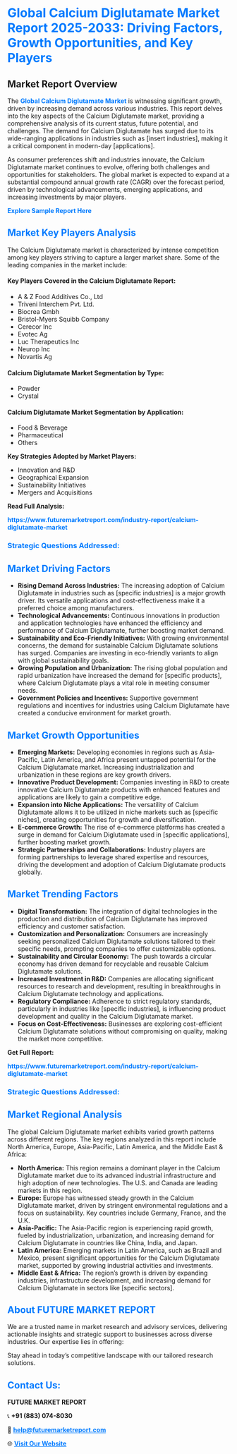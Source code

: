 <h1 style="color: #007BFF;">Global Calcium Diglutamate Market Report 2025-2033: Driving Factors, Growth Opportunities, and Key Players</h1>

<section id="overview">
<h2>Market Report Overview</h2>
<p>The <a href="https://www.futuremarketreport.com/industry-report/calcium-diglutamate-market" style="color: #007BFF; text-decoration: none;"><strong>Global Calcium Diglutamate Market</strong></a> is witnessing significant growth, driven by increasing demand across various industries. This report delves into the key aspects of the Calcium Diglutamate market, providing a comprehensive analysis of its current status, future potential, and challenges. The demand for Calcium Diglutamate has surged due to its wide-ranging applications in industries such as [insert industries], making it a critical component in modern-day [applications].</p>
<p>As consumer preferences shift and industries innovate, the Calcium Diglutamate market continues to evolve, offering both challenges and opportunities for stakeholders. The global market is expected to expand at a substantial compound annual growth rate (CAGR) over the forecast period, driven by technological advancements, emerging applications, and increasing investments by major players.</p>
</section>

<section id="overview">
<p><a href="https://www.futuremarketreport.com/request-sample/reportId=29693" style="color: #007BFF; text-decoration: none;"><strong>Explore Sample Report Here</strong></a></p>
</section>

<section id="key-players">
<h2 style="color: #007BFF;">Market Key Players Analysis</h2>
<p>The Calcium Diglutamate market is characterized by intense competition among key players striving to capture a larger market share. Some of the leading companies in the market include:</p>
<h4>Key Players Covered in the Calcium Diglutamate Report:</h4>
<ul><li>A &amp; Z Food Additives Co., Ltd</li><li>Triveni Interchem Pvt. Ltd.</li><li>Biocrea Gmbh</li><li>Bristol-Myers Squibb Company</li><li>Cerecor Inc</li><li>Evotec Ag</li><li>Luc Therapeutics Inc</li><li>Neurop Inc</li><li>Novartis Ag</li></ul>
<h4>Calcium Diglutamate Market Segmentation by Type:</h4>
<ul><li>Powder</li><li>Crystal</li></ul>

<h4>Calcium Diglutamate Market Segmentation by Application:</h4>
<ul><li>Food &amp; Beverage</li><li>Pharmaceutical</li><li>Others</li></ul>
<p><strong>Key Strategies Adopted by Market Players:</strong></p>
<ul>
<li>Innovation and R&D</li>
<li>Geographical Expansion</li>
<li>Sustainability Initiatives</li>
<li>Mergers and Acquisitions</li>
</ul>
</section>

<section>
<p><strong>Read Full Analysis: </strong></p><a href="https://www.futuremarketreport.com/industry-report/calcium-diglutamate-market" style="color: #007BFF; text-decoration: none;"><strong>https://www.futuremarketreport.com/industry-report/calcium-diglutamate-market</strong></a>
<h3 style="color: #007BFF;">Strategic Questions Addressed:</h3>
</section>

<section id="driving-factors">
<h2 style="color: #007BFF;">Market Driving Factors</h2>
<ul>
<li><strong>Rising Demand Across Industries:</strong> The increasing adoption of Calcium Diglutamate in industries such as [specific industries] is a major growth driver. Its versatile applications and cost-effectiveness make it a preferred choice among manufacturers.</li>
<li><strong>Technological Advancements:</strong> Continuous innovations in production and application technologies have enhanced the efficiency and performance of Calcium Diglutamate, further boosting market demand.</li>
<li><strong>Sustainability and Eco-Friendly Initiatives:</strong> With growing environmental concerns, the demand for sustainable Calcium Diglutamate solutions has surged. Companies are investing in eco-friendly variants to align with global sustainability goals.</li>
<li><strong>Growing Population and Urbanization:</strong> The rising global population and rapid urbanization have increased the demand for [specific products], where Calcium Diglutamate plays a vital role in meeting consumer needs.</li>
<li><strong>Government Policies and Incentives:</strong> Supportive government regulations and incentives for industries using Calcium Diglutamate have created a conducive environment for market growth.</li>
</ul>
</section>

<section id="growth-opportunities">
<h2 style="color: #007BFF;">Market Growth Opportunities</h2>
<ul>
<li><strong>Emerging Markets:</strong> Developing economies in regions such as Asia-Pacific, Latin America, and Africa present untapped potential for the Calcium Diglutamate market. Increasing industrialization and urbanization in these regions are key growth drivers.</li>
<li><strong>Innovative Product Development:</strong> Companies investing in R&D to create innovative Calcium Diglutamate products with enhanced features and applications are likely to gain a competitive edge.</li>
<li><strong>Expansion into Niche Applications:</strong> The versatility of Calcium Diglutamate allows it to be utilized in niche markets such as [specific niches], creating opportunities for growth and diversification.</li>
<li><strong>E-commerce Growth:</strong> The rise of e-commerce platforms has created a surge in demand for Calcium Diglutamate used in [specific applications], further boosting market growth.</li>
<li><strong>Strategic Partnerships and Collaborations:</strong> Industry players are forming partnerships to leverage shared expertise and resources, driving the development and adoption of Calcium Diglutamate products globally.</li>
</ul>
</section>

<section id="trending-factors">
<h2 style="color: #007BFF;">Market Trending Factors</h2>
<ul>
<li><strong>Digital Transformation:</strong> The integration of digital technologies in the production and distribution of Calcium Diglutamate has improved efficiency and customer satisfaction.</li>
<li><strong>Customization and Personalization:</strong> Consumers are increasingly seeking personalized Calcium Diglutamate solutions tailored to their specific needs, prompting companies to offer customizable options.</li>
<li><strong>Sustainability and Circular Economy:</strong> The push towards a circular economy has driven demand for recyclable and reusable Calcium Diglutamate solutions.</li>
<li><strong>Increased Investment in R&D:</strong> Companies are allocating significant resources to research and development, resulting in breakthroughs in Calcium Diglutamate technology and applications.</li>
<li><strong>Regulatory Compliance:</strong> Adherence to strict regulatory standards, particularly in industries like [specific industries], is influencing product development and quality in the Calcium Diglutamate market.</li>
<li><strong>Focus on Cost-Effectiveness:</strong> Businesses are exploring cost-efficient Calcium Diglutamate solutions without compromising on quality, making the market more competitive.</li>
</ul>
</section>

<section>
<p><strong>Get Full Report: </strong></p><a href="https://www.futuremarketreport.com/industry-report/calcium-diglutamate-market" style="color: #007BFF; text-decoration: none;"><strong>https://www.futuremarketreport.com/industry-report/calcium-diglutamate-market</strong></a>
<h3 style="color: #007BFF;">Strategic Questions Addressed:</h3>
</section>


<section id="regional-analysis">
<h2 style="color: #007BFF;">Market Regional Analysis</h2>
<p>The global Calcium Diglutamate market exhibits varied growth patterns across different regions. The key regions analyzed in this report include North America, Europe, Asia-Pacific, Latin America, and the Middle East & Africa:</p>
<ul>
<li><strong>North America:</strong> This region remains a dominant player in the Calcium Diglutamate market due to its advanced industrial infrastructure and high adoption of new technologies. The U.S. and Canada are leading markets in this region.</li>
<li><strong>Europe:</strong> Europe has witnessed steady growth in the Calcium Diglutamate market, driven by stringent environmental regulations and a focus on sustainability. Key countries include Germany, France, and the U.K.</li>
<li><strong>Asia-Pacific:</strong> The Asia-Pacific region is experiencing rapid growth, fueled by industrialization, urbanization, and increasing demand for Calcium Diglutamate in countries like China, India, and Japan.</li>
<li><strong>Latin America:</strong> Emerging markets in Latin America, such as Brazil and Mexico, present significant opportunities for the Calcium Diglutamate market, supported by growing industrial activities and investments.</li>
<li><strong>Middle East & Africa:</strong> The region’s growth is driven by expanding industries, infrastructure development, and increasing demand for Calcium Diglutamate in sectors like [specific sectors].</li>
</ul>
</section>

<footer>
<h2 style="color: #007BFF;">About FUTURE MARKET REPORT</h2>
<p>We are a trusted name in market research and advisory services, delivering actionable insights and strategic support to businesses across diverse industries. Our expertise lies in offering:</p>

<p>Stay ahead in today’s competitive landscape with our tailored research solutions.</p>

<h2 style="color: #007BFF;">Contact Us:</h2>
<p><strong>FUTURE MARKET REPORT</strong></p>
<p>📞 <strong>+91 (883) 074-8030</strong></p>
<p>📧 <strong><a href="mailto:help@futuremarketreport.com" style="color: #007BFF;">help@futuremarketreport.com</a></strong></p>
<p>🌐 <strong><a href="https://www.futuremarketreport.com/" style="color: #007BFF;">Visit Our Website</a></strong></p>
</footer>